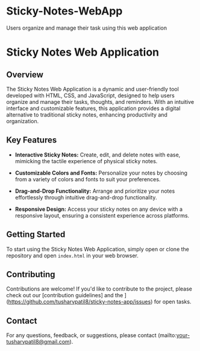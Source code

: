 # Sticky-Notes-WebApp
Users organize and manage their task using this web application

# Sticky Notes Web Application

## Overview

The Sticky Notes Web Application is a dynamic and user-friendly tool developed with HTML, CSS, and JavaScript, designed to help users organize and manage their tasks, thoughts, and reminders. With an intuitive interface and customizable features, this application provides a digital alternative to traditional sticky notes, enhancing productivity and organization.

## Key Features

- **Interactive Sticky Notes:** Create, edit, and delete notes with ease, mimicking the tactile experience of physical sticky notes.

- **Customizable Colors and Fonts:** Personalize your notes by choosing from a variety of colors and fonts to suit your preferences.

- **Drag-and-Drop Functionality:** Arrange and prioritize your notes effortlessly through intuitive drag-and-drop functionality.

- **Responsive Design:** Access your sticky notes on any device with a responsive layout, ensuring a consistent experience across platforms.

## Getting Started

To start using the Sticky Notes Web Application, simply open or clone the repository and open `index.html` in your web browser.

## Contributing

Contributions are welcome! If you'd like to contribute to the project, please check out our [contribution guidelines] and the ](https://github.com/tusharvpatil8/sticky-notes-app/issues) for open tasks.

## Contact

For any questions, feedback, or suggestions, please contact (mailto:your-tusharvpatil8@gmail.com).
